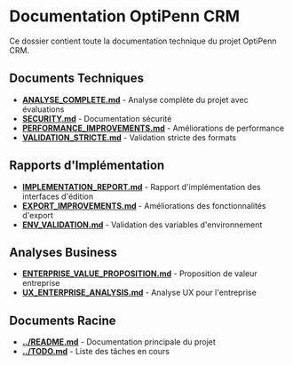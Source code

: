 # Documentation OptiPenn CRM

Ce dossier contient toute la documentation technique du projet OptiPenn CRM.

## Documents Techniques

- [**ANALYSE_COMPLETE.md**](./ANALYSE_COMPLETE.md) - Analyse complète du projet avec évaluations
- [**SECURITY.md**](./SECURITY.md) - Documentation sécurité
- [**PERFORMANCE_IMPROVEMENTS.md**](./PERFORMANCE_IMPROVEMENTS.md) - Améliorations de performance
- [**VALIDATION_STRICTE.md**](./VALIDATION_STRICTE.md) - Validation stricte des formats

## Rapports d'Implémentation

- [**IMPLEMENTATION_REPORT.md**](./IMPLEMENTATION_REPORT.md) - Rapport d'implémentation des interfaces d'édition
- [**EXPORT_IMPROVEMENTS.md**](./EXPORT_IMPROVEMENTS.md) - Améliorations des fonctionnalités d'export
- [**ENV_VALIDATION.md**](./ENV_VALIDATION.md) - Validation des variables d'environnement

## Analyses Business

- [**ENTERPRISE_VALUE_PROPOSITION.md**](./ENTERPRISE_VALUE_PROPOSITION.md) - Proposition de valeur entreprise
- [**UX_ENTERPRISE_ANALYSIS.md**](./UX_ENTERPRISE_ANALYSIS.md) - Analyse UX pour l'entreprise

## Documents Racine

- [**../README.md**](../README.md) - Documentation principale du projet
- [**../TODO.md**](../TODO.md) - Liste des tâches en cours